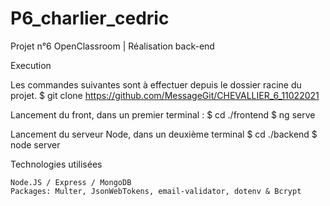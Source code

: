 # P6_charlier_cedric
Projet n°6 OpenClassroom | Réalisation back-end

Execution

Les commandes suivantes sont à effectuer depuis le dossier racine du projet.
$ git clone https://github.com/MessageGit/CHEVALLIER_6_11022021

Lancement du front, dans un premier terminal :
$ cd ./frontend
$ ng serve

Lancement du serveur Node, dans un deuxième terminal
$ cd ./backend
$ node server

Technologies utilisées

    Node.JS / Express / MongoDB
    Packages: Multer, JsonWebTokens, email-validator, dotenv & Bcrypt 